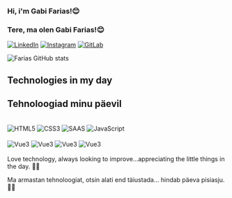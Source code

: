 
### Hi, i'm Gabi Farias!😊 
### Tere, ma olen Gabi Farias!😊

[![LinkedIn](https://img.shields.io/badge/LinkedIn-0077B5?style=for-the-badge&logo=linkedin&logoColor=white)](https://www.linkedin.com/in/gabrielafariasads/)
[![Instagram](https://img.shields.io/badge/Instagram-E4405F?style=for-the-badge&logo=instagram&logoColor=white)](https://www.instagram.com/gabi.o.farias/?hl=pt-br)
[![GitLab](https://img.shields.io/badge/GitLab-330F63?style=for-the-badge&logo=gitlab&logoColor=white)](https://gitlab.com/Gabi_Farias)

![Farias GitHub stats](https://github-readme-stats.vercel.app/api?username=GabiOlivFarias&show_icons=true&theme=radical)


## Technologies in my day
## Tehnoloogiad minu päevil

<div style="display: inline_block"><br/>
    <img align="center" alt="HTML5" src="https://img.shields.io/badge/HTML5-E34F26?style=for-the-badge&logo=html5&logoColor=white" />
    <img align="center" alt="CSS3" src="https://img.shields.io/badge/CSS3-1572B6?style=for-the-badge&logo=css3&logoColor=white" />
    <img align="center" alt="SAAS" src="https://img.shields.io/badge/Sass-CC6699?style=for-the-badge&logo=sass&logoColor=white" />
    <img align="center" alt="JavaScript" src="https://img.shields.io/badge/JavaScript-F7DF1E?style=for-the-badge&logo=javascript&logoColor=black" />
    </br>
    </br>
    <img align="center" alt="Vue3" src="https://img.shields.io/badge/Vue.js-35495E?style=for-the-badge&logo=vue.js&logoColor=4FC08D" />
    <img align="center" alt="Vue3" src="https://img.shields.io/badge/Ruby-CC342D?style=for-the-badge&logo=ruby&logoColor=white" />
    <img align="center" alt="Vue3" src="https://img.shields.io/badge/Ruby_on_Rails-CC0000?style=for-the-badge&logo=ruby-on-rails&logoColor=white" />
    <img align="center" alt="Vue3" src="https://img.shields.io/badge/GIT-E44C30?style=for-the-badge&logo=git&logoColor=white" />
    
</div>
<br/>
Love technology, always looking to improve...appreciating the little things in the day. 🌼🌼

Ma armastan tehnoloogiat, otsin alati end täiustada... hindab päeva pisiasju. 🌼🌼
